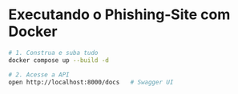 # Executando o Phishing‑Site com Docker

```bash
# 1. Construa e suba tudo
docker compose up --build -d

# 2. Acesse a API
open http://localhost:8000/docs   # Swagger UI

